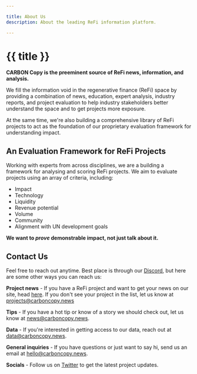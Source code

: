 ```yaml
---

title: About Us
description: About the leading ReFi information platform.

---
```


# {{ title }}

**CARBON Copy is the preeminent source of ReFi news, information, and analysis.**

We fill the information void in the regenerative finance (ReFi) space by providing a combination of news, education, expert analysis, industry reports, and project evaluation to help industry stakeholders better understand the space and to get projects more exposure.

At the same time, we're also building a comprehensive library of ReFi projects to act as the foundation of our proprietary evaluation framework for understanding impact.

<h2 class="mb-3 mt-4">An Evaluation Framework for ReFi Projects</h2>

Working with experts from across disciplines, we are a building a framework for analysing and scoring ReFi projects. We aim to evaluate projects using an array of criteria, including:

- Impact
- Technology
- Liquidity
- Revenue potential
- Volume
- Community
- Alignment with UN development goals

**We want to *prove* demonstrable impact, not just talk about it.**

<h2 class="mb-3 mt-4">Contact Us</h2>

Feel free to reach out anytime. Best place is through our [Discord](https://discord.carboncopy.news), but here are some other ways you can reach us:

**Project news** - If you have a ReFi project and want to get your news on our site, head [here](https://baserow.io/form/Bvg1VhbZvYjYDyylflMoYvqPA7Gogg1GDeTjzO8ku-o). If you don't see your project in the list, let us know at projects@carboncopy.news

**Tips** - If you have a hot tip or know of a story we should check out, let us know at news@carboncopy.news.

**Data** - If you're interested in getting access to our data, reach out at data@carboncopy.news.

**General inquiries** - If you have questions or just want to say hi, send us an email at hello@carboncopy.news.

**Socials** - Follow us on [Twitter](https://twitter.com/carboncopy_refi) to get the latest project updates.
